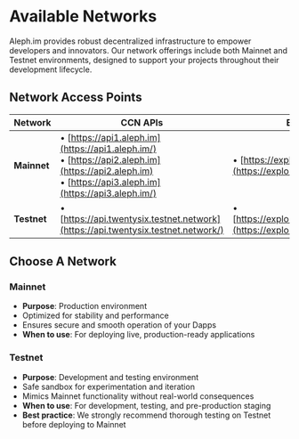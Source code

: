 # Available Networks

Aleph.im provides robust decentralized infrastructure to empower developers and innovators. Our network offerings include both Mainnet and Testnet environments, designed to support your projects throughout their development lifecycle.

## Network Access Points

| Network | CCN APIs | Explorer |
|---------|----------|----------|
| **Mainnet** | • [https://api1.aleph.im](https://api1.aleph.im/)<br>• [https://api2.aleph.im](https://api2.aleph.im)<br>• [https://api3.aleph.im](https://api3.aleph.im/) | • [https://explorer.aleph.im](https://explorer.aleph.im/) |
| **Testnet** | • [https://api.twentysix.testnet.network](https://api.twentysix.testnet.network/) | • [https://explorer.testnet.aleph.im](https://explorer.testnet.aleph.im/) |

## Choose A Network

### Mainnet
- **Purpose**: Production environment
- Optimized for stability and performance
- Ensures secure and smooth operation of your Dapps
- **When to use**: For deploying live, production-ready applications

### Testnet
- **Purpose**: Development and testing environment
- Safe sandbox for experimentation and iteration
- Mimics Mainnet functionality without real-world consequences
- **When to use**: For development, testing, and pre-production staging
- **Best practice**: We strongly recommend thorough testing on Testnet before deploying to Mainnet